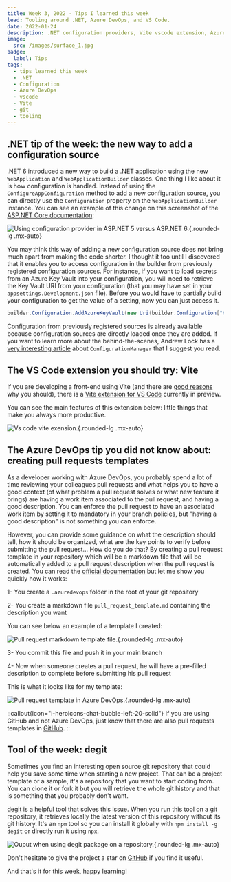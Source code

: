 ```yaml
---
title: Week 3, 2022 - Tips I learned this week
lead: Tooling around .NET, Azure DevOps, and VS Code.
date: 2022-01-24
description: .NET configuration providers, Vite vscode extension, Azure DevOps pull request templates, and degit.
image:
  src: /images/surface_1.jpg
badge:
  label: Tips
tags:
  - tips learned this week
  - .NET
  - Configuration
  - Azure DevOps
  - vscode
  - Vite
  - git
  - tooling
---
```


## .NET tip of the week: the new way to add a configuration source

.NET 6 introduced a new way to build a .NET application using the new `WebApplication` and `WebApplicationBuilder` classes. One thing I like about it is how configuration is handled. Instead of using the `ConfigureAppConfiguration` method to add a new configuration source, you can directly use the `Configuration` property on the `WebApplicationBuilder` instance. You can see an example of this change on this screenshot of the [ASP.NET Core documentation](https://docs.microsoft.com/en-us/aspnet/core/migration/50-to-60-samples?view=aspnetcore-6.0#add-configuration-providers):

![Using configuration provider in ASP.NET 5 versus ASP.NET 6.](/posts/images/w032022tips_net_configuration_1.png){.rounded-lg .mx-auto}

You may think this way of adding a new configuration source does not bring much apart from making the code shorter. I thought it too until I discovered that it enables you to access configuration in the builder from previously registered configuration sources. For instance, if you want to load secrets from an Azure Key Vault into your configuration, you will need to retrieve the Key Vault URI from your configuration (that you may have set in your `appsettings.Development.json` file). Before you would have to partially build your configuration to get the value of a setting, now you can just access it.

```csharp
builder.Configuration.AddAzureKeyVault(new Uri(builder.Configuration["KeyVault:VaultUri"]), new DefaultAzureCredential());
```

Configuration from previously registered sources is already available because configuration sources are directly loaded once they are added. If you want to learn more about the behind-the-scenes, Andrew Lock has a [very interesting article](https://andrewlock.net/exploring-dotnet-6-part-1-looking-inside-configurationmanager-in-dotnet-6/) about `ConfigurationManager` that I suggest you read.

## The VS Code extension you should try: Vite

If you are developing a front-end using Vite (and there are [good reasons](https://vitejs.dev/guide/why.html) why you should), there is a [Vite extension for VS Code](https://marketplace.visualstudio.com/items?itemName=antfu.vite) currently in preview.

You can see the main features of this extension below: little things that make you always more productive.

![Vs code vite exension.](/posts/images/w032022tips_vscode_vite_1.png){.rounded-lg .mx-auto}

## The Azure DevOps tip you did not know about: creating pull requests templates

As a developer working with Azure DevOps, you probably spend a lot of time reviewing your colleagues pull requests and what helps you to have a good context (of what problem a pull request solves or what new feature it brings) are having a work item associated to the pull request, and having a good description. You can enforce the pull request to have an associated work item by setting it to mandatory in your branch policies, but "having a good description" is not something you can enforce.

However, you can provide some guidance on what the description should tell, how it should be organized, what are the key points to verify before submitting the pull request... How do you do that? By creating a pull request template in your repository which will be a markdown file that will be automatically added to a pull request description when the pull request is created. You can read the [official documentation](https://docs.microsoft.com/en-us/azure/devops/repos/git/pull-request-templates?view=azure-devops) but let me show you quickly how it works:

1- You create a `.azuredevops` folder in the root of your git repository

2- You create a markdown file `pull_request_template.md` containing the description you want

You can see below an example of a template I created:

![Pull request markdown template file.](/posts/images/w032022tips_pr_template_1.png){.rounded-lg .mx-auto}

3- You commit this file and push it in your main branch

4- Now when someone creates a pull request, he will have a pre-filled description to complete before submitting his pull request

This is what it looks like for my template:

![Pull request template in Azure DevOps.](/posts/images/w032022tips_pr_template_2.png){.rounded-lg .mx-auto}

::callout{icon="i-heroicons-chat-bubble-left-20-solid"}
If you are using GitHub and not Azure DevOps, just know that there are also pull requests templates in [GitHub](https://docs.github.com/en/communities/using-templates-to-encourage-useful-issues-and-pull-requests/creating-a-pull-request-template-for-your-repository).
::

## Tool of the week: degit

Sometimes you find an interesting open source git repository that could help you save some time when starting a new project. That can be a project template or a sample, it's a repository that you want to start coding from. You can clone it or fork it but you will retrieve the whole git history and that is something that you probably don't want.

[degit](https://github.com/Rich-Harris/degit) is a helpful tool that solves this issue. When you run this tool on a git repository, it retrieves locally the latest version of this repository without its git history. It's an `npm` tool so you can install it globally with `npm install -g degit` or directly run it using `npx`.

![Ouput when using degit package on a repository.](/posts/images/w032022tips_degit_1.png){.rounded-lg .mx-auto}

Don't hesitate to give the project a star on [GitHub](https://github.com/Rich-Harris/degit) if you find it useful.

And that's it for this week, happy learning!
